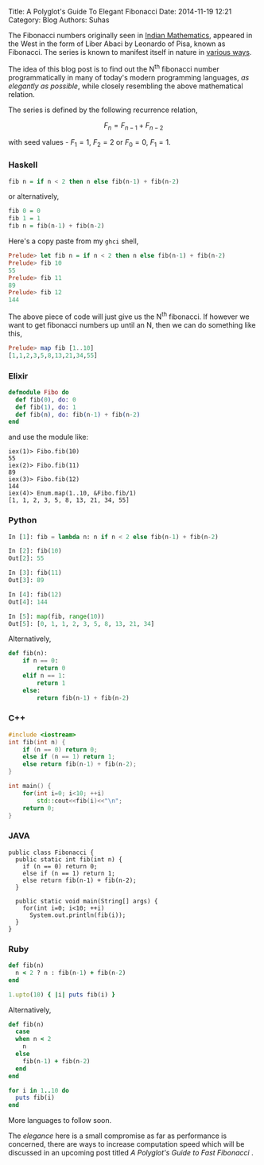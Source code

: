Title: A Polyglot's Guide To Elegant Fibonacci
Date: 2014-11-19 12:21
Category: Blog
Authors: Suhas


The Fibonacci numbers originally seen in [Indian Mathematics](http://en.wikipedia.org/wiki/Fibonacci_number#Origins), appeared in the West in the form of Liber Abaci by Leonardo of Pisa, known as Fibonacci. The series is known to manifest itself in nature in [various ways](http://en.wikipedia.org/wiki/Fibonacci_number#In_nature).

The idea of this blog post is to find out the N<sup>th</sup> fibonacci number programmatically in many of today's modern programming languages, <i>as elegantly  as possible</i>, while closely resembling the above mathematical relation.

The  series is defined by the following recurrence relation,

$$F_n = F_{n-1} + F_{n-2}$$ 

with seed values - $F_1 = 1,\ F_2 = 2$ or $F_0 = 0,\ F_1 = 1$.

### Haskell


~~~ Haskell
fib n = if n < 2 then n else fib(n-1) + fib(n-2)
~~~


or alternatively,

~~~ Haskell
fib 0 = 0
fib 1 = 1
fib n = fib(n-1) + fib(n-2)
~~~ 

Here's a copy paste from my `ghci` shell,

~~~ haskell
Prelude> let fib n = if n < 2 then n else fib(n-1) + fib(n-2)
Prelude> fib 10
55
Prelude> fib 11
89
Prelude> fib 12
144
~~~


The above piece of code will just give us the N<sup>th</sup> fibonacci. If however we want to get fibonacci numbers up until an N, then we can do something like this,

~~~ haskell
Prelude> map fib [1..10]
[1,1,2,3,5,8,13,21,34,55]
~~~


### Elixir

~~~ elixir
defmodule Fibo do
  def fib(0), do: 0
  def fib(1), do: 1
  def fib(n), do: fib(n-1) + fib(n-2)
end
~~~

and use the module like:
~~~
iex(1)> Fibo.fib(10)
55
iex(2)> Fibo.fib(11)
89
iex(3)> Fibo.fib(12)
144
iex(4)> Enum.map(1..10, &Fibo.fib/1)
[1, 1, 2, 3, 5, 8, 13, 21, 34, 55]
~~~


### Python

~~~ python
In [1]: fib = lambda n: n if n < 2 else fib(n-1) + fib(n-2)

In [2]: fib(10)
Out[2]: 55

In [3]: fib(11)
Out[3]: 89

In [4]: fib(12)
Out[4]: 144

In [5]: map(fib, range(10))
Out[5]: [0, 1, 1, 2, 3, 5, 8, 13, 21, 34]
~~~


Alternatively,

~~~ python
def fib(n):
    if n == 0:
        return 0
    elif n == 1:
        return 1
    else:
        return fib(n-1) + fib(n-2)
~~~

### C++

~~~ cpp
#include <iostream>
int fib(int n) {
    if (n == 0) return 0;
    else if (n == 1) return 1;
    else return fib(n-1) + fib(n-2);
}

int main() {
    for(int i=0; i<10; ++i) 
        std::cout<<fib(i)<<"\n";
    return 0;
}
~~~

### JAVA

~~~
public class Fibonacci {
  public static int fib(int n) {
    if (n == 0) return 0;
    else if (n == 1) return 1;
    else return fib(n-1) + fib(n-2);
  }

  public static void main(String[] args) {
    for(int i=0; i<10; ++i)
      System.out.println(fib(i));
  }
}
~~~

### Ruby

~~~ ruby
def fib(n)
  n < 2 ? n : fib(n-1) + fib(n-2)
end

1.upto(10) { |i| puts fib(i) }
~~~

Alternatively,

~~~ ruby
def fib(n)
  case
  when n < 2
    n
  else
    fib(n-1) + fib(n-2)
  end
end

for i in 1..10 do
  puts fib(i)
end
~~~

More languages to follow soon.

The <i>elegance</i> here is a small compromise as far as performance is concerned, there are ways to increase computation speed which will be discussed in an upcoming post titled <i> A Polyglot's Guide to Fast Fibonacci </i>.